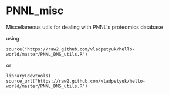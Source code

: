 PNNL_misc
=========

Miscellaneous utils for dealing with PNNL's proteomics database


using 
```
source("https://raw2.github.com/vladpetyuk/hello-world/master/PNNL_DMS_utils.R")
```
or
```
library(devtools)
source_url("https://raw2.github.com/vladpetyuk/hello-world/master/PNNL_DMS_utils.R")
```
